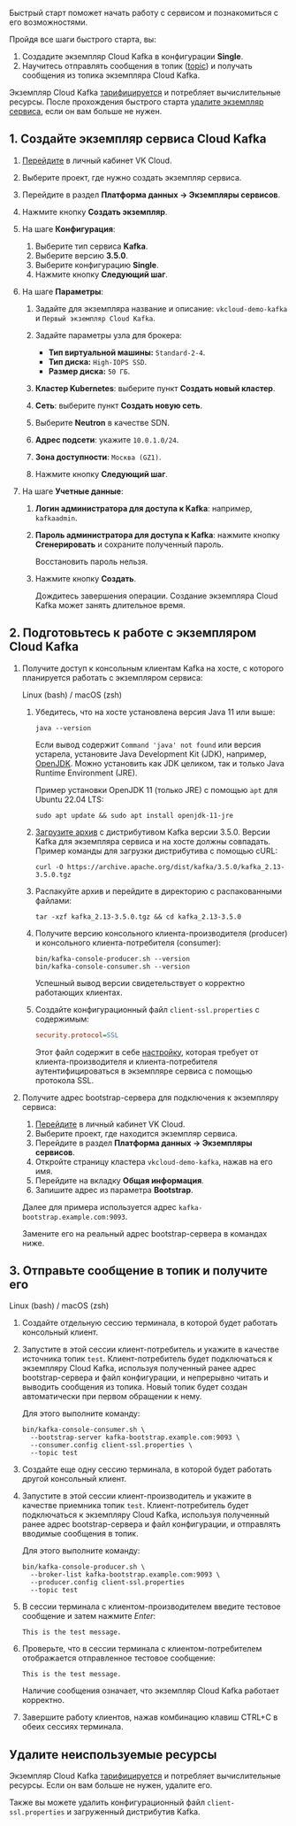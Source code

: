Быстрый старт поможет начать работу с сервисом и познакомиться с его возможностями.

Пройдя все шаги быстрого старта, вы:

1. Создадите экземпляр Cloud Kafka в конфигурации **Single**.
1. Научитесь отправлять сообщения в топик ([topic](https://kafka.apache.org/documentation/#intro_concepts_and_terms)) и получать сообщения из топика экземпляра Cloud Kafka.

<warn>

Экземпляр Cloud Kafka [тарифицируется](../tariffication) и потребляет вычислительные ресурсы. После прохождения быстрого старта [удалите экземпляр сервиса](#udalite_neispolzuemye_resursy), если он вам больше не нужен.

</warn>

## 1. Создайте экземпляр сервиса Cloud Kafka

1. [Перейдите](https://msk.cloud.vk.com/app/) в личный кабинет VK Cloud.
1. Выберите проект, где нужно создать экземпляр сервиса.
1. Перейдите в раздел **Платформа данных → Экземпляры сервисов**.
1. Нажмите кнопку **Создать экземпляр**.
1. На шаге **Конфигурация**:

   1. Выберите тип сервиса **Kafka**.
   1. Выберите версию **3.5.0**.
   1. Выберите конфигурацию **Single**.
   1. Нажмите кнопку **Следующий шаг**.

1. На шаге **Параметры**:

   1. Задайте для экземпляра название и описание: `vkcloud-demo-kafka` и `Первый экземпляр Cloud Kafka`.
   1. Задайте параметры узла для брокера:

      - **Тип виртуальной машины:** `Standard-2-4`.
      - **Тип диска:** `High-IOPS SSD`.
      - **Размер диска:** `50 ГБ`.

   1. **Кластер Kubernetes**: выберите пункт **Создать новый кластер**.
   1. **Сеть**: выберите пункт **Создать новую сеть**.
   1. Выберите **Neutron** в качестве SDN.
   1. **Адрес подсети**: укажите `10.0.1.0/24`.
   1. **Зона доступности**: `Москва (GZ1)`.
   1. Нажмите кнопку **Следующий шаг**.

1. На шаге **Учетные данные**:

   1. **Логин администратора для доступа к Kafka**: например, `kafkaadmin`.
   1. **Пароль администратора для доступа к Kafka**: нажмите кнопку **Сгенерировать** и сохраните полученный пароль.

      <err>

      Восстановить пароль нельзя.

      </err>

   1. Нажмите кнопку **Создать**.

      Дождитесь завершения операции. Создание экземпляра Cloud Kafka может занять длительное время.

## 2. Подготовьтесь к работе с экземпляром Cloud Kafka

1. Получите доступ к консольным клиентам Kafka на хосте, с которого планируется работать с экземпляром сервиса:

   <tabs>
   <tablist>
   <tab>Linux (bash) / macOS (zsh)</tab>
   </tablist>
   <tabpanel>

   1. Убедитесь, что на хосте установлена версия Java 11 или выше:

      ```console
      java --version
      ```

      Если вывод содержит `Command 'java' not found` или версия устарела, установите Java Development Kit (JDK), например, [OpenJDK](https://openjdk.org/install/). Можно установить как JDK целиком, так и только Java Runtime Environment (JRE).

      Пример установки OpenJDK 11 (только JRE) с помощью `apt` для Ubuntu 22.04 LTS:

      ```console
      sudo apt update && sudo apt install openjdk-11-jre
      ```

   1. [Загрузите архив](https://archive.apache.org/dist/kafka/3.5.0/kafka_2.13-3.5.0.tgz) с дистрибутивом Kafka версии 3.5.0. Версии Kafka для экземпляра сервиса и на хосте должны совпадать. Пример команды для загрузки дистрибутива с помощью cURL:

      ```console
      curl -O https://archive.apache.org/dist/kafka/3.5.0/kafka_2.13-3.5.0.tgz
      ```

   1. Распакуйте архив и перейдите в директорию с распакованными файлами:

      ```console
      tar -xzf kafka_2.13-3.5.0.tgz && cd kafka_2.13-3.5.0
      ```

   1. Получите версию консольного клиента-производителя (producer) и консольного клиента-потребителя (consumer):

      ```console
      bin/kafka-console-producer.sh --version
      bin/kafka-console-consumer.sh --version
      ```

      Успешный вывод версии свидетельствует о корректно работающих клиентах.

   1. Создайте конфигурационный файл `client-ssl.properties` с содержимым:

      ```ini
      security.protocol=SSL
      ```

      Этот файл содержит в себе [настройку](https://kafka.apache.org/documentation/#security_configclients), которая требует от клиента-производителя и клиента-потребителя аутентифицироваться в экземпляре сервиса с помощью протокола SSL.

   </tabpanel>
   </tabs>

1. Получите адрес bootstrap-сервера для подключения к экземпляру сервиса:

   1. [Перейдите](https://msk.cloud.vk.com/app/) в личный кабинет VK Cloud.
   1. Выберите проект, где находится экземпляр сервиса.
   1. Перейдите в раздел **Платформа данных → Экземпляры сервисов**.
   1. Откройте страницу кластера `vkcloud-demo-kafka`, нажав на его имя.
   1. Перейдите на вкладку **Общая информация**.
   1. Запишите адрес из параметра **Bootstrap**.

   <info>

   Далее для примера используется адрес `kafka-bootstrap.example.com:9093`.

   Замените его на реальный адрес bootstrap-сервера в командах ниже.

   </info>

## 3. Отправьте сообщение в топик и получите его

<tabs>
<tablist>
<tab>Linux (bash) / macOS (zsh)</tab>
</tablist>
<tabpanel>

1. Создайте отдельную сессию терминала, в которой будет работать консольный клиент.
1. Запустите в этой сессии клиент-потребитель и укажите в качестве источника топик `test`. Клиент-потребитель будет подключаться к экземпляру Cloud Kafka, используя полученный ранее адрес bootstrap-сервера и файл конфигурации, и непрерывно читать и выводить сообщения из топика. Новый топик будет создан автоматически при первом обращении к нему.

   Для этого выполните команду:

   ```console
   bin/kafka-console-consumer.sh \
     --bootstrap-server kafka-bootstrap.example.com:9093 \
     --consumer.config client-ssl.properties \
     --topic test
   ```

1. Создайте еще одну сессию терминала, в которой будет работать другой консольный клиент.
1. Запустите в этой сессии клиент-производитель и укажите в качестве приемника топик `test`. Клиент-потребитель будет подключаться к экземпляру Cloud Kafka, используя полученный ранее адрес bootstrap-сервера и файл конфигурации, и отправлять вводимые сообщения в топик.

   Для этого выполните команду:

   ```console
   bin/kafka-console-producer.sh \
     --broker-list kafka-bootstrap.example.com:9093 \
     --producer.config client-ssl.properties
     --topic test
   ```

1. В сессии терминала с клиентом-производителем введите тестовое сообщение и затем нажмите _Enter_:

   ```text
   This is the test message.
   ```

1. Проверьте, что в сессии терминала с клиентом-потребителем отображается отправленное тестовое сообщение:

   ```text
   This is the test message.
   ```

   Наличие сообщения означает, что экземпляр Cloud Kafka работает корректно.

1. Завершите работу клиентов, нажав комбинацию клавиш CTRL+C в обеих сессиях терминала.

</tabpanel>
</tabs>

## Удалите неиспользуемые ресурсы

Экземпляр Cloud Kafka [тарифицируется](../tariffication) и потребляет вычислительные ресурсы. Если он вам больше не нужен, удалите его.

Также вы можете удалить конфигурационный файл `client-ssl.properties` и загруженный дистрибутив Kafka.
